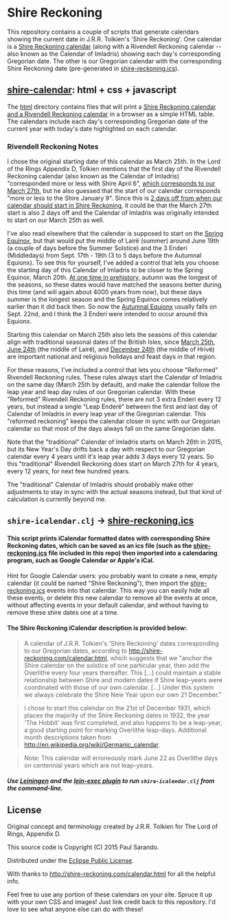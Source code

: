 Shire Reckoning
===============

This repository contains a couple of scripts that generate calendars showing the current date in J.R.R. Tolkien's 'Shire Reckoning'.
One calendar is a [Shire Reckoning calendar](http://psarando.github.io/shire-reckoning)
(along with a Rivendell Reckoning calendar -- also known as the Calendar of Imladris)
showing each day's corresponding Gregorian date.
The other is our Gregorian calendar with the corresponding Shire Reckoning date (pre-generated in [shire-reckoning.ics](shire-reckoning.ics)).

## [shire-calendar](http://psarando.github.io/shire-reckoning): html + css + javascript

The [html](html) directory contains files that will print a
[Shire Reckoning calendar and a Rivendell Reckoning calendar](http://psarando.github.io/shire-reckoning)
in a browser as a simple HTML table.
The calendars include each day's corresponding Gregorian date of the current year with today's date highlighted on each calendar.

### Rivendell Reckoning Notes

I chose the original starting date of this calendar as March 25th.
In the Lord of the Rings Appendix D, Tolkien mentions that the first day of the Rivendell Reckoning
calendar (also known as the Calendar of Imladris)
"corresponded more or less with Shire April 6",
[which corresponds to our March 27th](http://shire-reckoning.com/calendar.html),
but he also guessed that the start of our calendar corresponds "more or less to the Shire January 9".
Since this is [2 days off from when our calendar should start in Shire Reckoning](http://shire-reckoning.com/calendar.html),
it could be that the March 27th start is also 2 days off and the Calendar of Imladris was originally
intended to start on our March 25th as well.

I've also read elsewhere that the calendar is supposed to start on the [Spring Equinox](http://en.wikipedia.org/wiki/Equinox),
but that would put the middle of Lairë (summer) around June 19th (a couple of days before the Summer Solstice)
and the 3 Enderi (Middledays) from Sept. 17th - 19th (3 to 5 days before the Autumnal Equionx).
To see this for yourself, I've added a control that lets you choose the starting day of this
Calendar of Imladris to be closer to the Spring Equinox, March 20th.
[At one time in prehistory](http://www.sym454.org/seasons/), autumn was the longest of the seasons,
so these dates would have matched the seasons better during this time (and will again about 4000 years from now),
but these days summer is the longest season and the Spring Equinox comes relatively earlier than it did back then.
So now the [Autumnal Equionx](http://en.wikipedia.org/wiki/Equinox) usually falls on Sept. 22nd,
and I think the 3 Enderi were intended to occur around this Equionx.

Starting this calendar on March 25th also lets the seasons of this calendar align with traditional seasonal dates of the British Isles,
since [March 25th](https://en.wikipedia.org/wiki/March_25#Holidays_and_observances),
[June 24th](https://en.wikipedia.org/wiki/Midsummer#United_Kingdom) (the middle of Lairë),
and [December 24th](https://en.wikipedia.org/wiki/Christmas_Eve) (the middle of Hrívë)
are important national and religious holidays and feast days in that region.

For these reasons, I've included a control that lets you choose "Reformed" Rivendell Reckoning rules.
These rules always start the Calendar of Imladris on the same day (March 25th by default), and make
the calendar follow the leap year and leap day rules of our Gregorian calendar.
With these "Reformed" Rivendell Reckoning rules, there are not 3 extra Enderi every 12 years,
but instead a single "Leap Enderë" between the first and last day of Calendar of Imladris in every
leap year of the Gregorian calendar.
This "reformed reckoning" keeps the calendar closer in sync with our Gregorian calendar so that most
of the days always fall on the same Gregorian date.

Note that the "traditional" Calendar of Imladris starts on March 26th in 2015, but its New Year's Day drifts
back a day with respect to our Gregorian calendar every 4 years until it's leap year adds 3 days every 12 years.
So this "traditional" Rivendell Reckoning does start on March 27th for 4 years, every 12 years, for next few hundred years.

The "traditional" Calendar of Imladris should probably make other adjustments to stay
in sync with the actual seasons instead, but that kind of calculation is currently beyond me.


## `shire-icalendar.clj` -> [shire-reckoning.ics](shire-reckoning.ics)

#### This script prints iCalendar formatted dates with corresponding Shire Reckoning dates, which can be saved as an ics file (such as the [shire-reckoning.ics](shire-reckoning.ics) file included in this repo) then imported into a calendaring program, such as Google Calendar or Apple's iCal.
Hint for Google Calendar users: you probably want to create a new, empty calendar (it could be named "Shire Reckoning"), then import the [shire-reckoning.ics](shire-reckoning.ics) events into that calendar.
This way you can easily hide all these events, or delete this new calendar to remove all the events at once, without affecting events in your default calendar, and without having to remove these shire dates one at a time.

#### The Shire Reckoning iCalendar description is provided below:

> A calendar of J.R.R. Tolkien's 'Shire Reckoning' dates corresponding to our Gregorian dates, according to http://shire-reckoning.com/calendar.html, which suggests that we "anchor the Shire calendar on the solstice of one particular year, then add the Overlithe every four years thereafter. This [...] could maintain a stable relationship between Shire and modern dates if Shire leap-years were coordinated with those of our own calendar. [...] Under this system we always celebrate the Shire New Year upon our own 21 December."

> I chose to start this calendar on the 21st of December 1931, which places the majority of the Shire Reckoning dates in 1932, the year 'The Hobbit' was first completed, and also happens to be a leap-year, a good starting point for marking Overlithe leap-days. Additional month descriptions taken from http://en.wikipedia.org/wiki/Germanic_calendar.

> Note: This calendar will erroneously mark June 22 as Overlithe days on centennial years which are not leap-years.

##### Use [Leiningen](http://leiningen.org) and the [lein-exec plugin](https://github.com/kumarshantanu/lein-exec) to run `shire-icalendar.clj` from the command-line.

## License

Original concept and terminology created by J.R.R. Tolkien for The Lord of Rings, Appendix D.

This source code is Copyright (C) 2015 Paul Sarando.

Distributed under the [Eclipse Public License](http://www.eclipse.org/legal/epl-v10.html).

With thanks to http://shire-reckoning.com/calendar.html for all the helpful info.

Feel free to use any portion of these calendars on your site.
Spruce it up with your own CSS and images!
Just link credit back to this repository. I'd love to see what anyone else can do with these!
